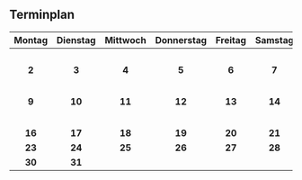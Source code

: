 ## Terminplan
| Montag | Dienstag | Mittwoch | Donnerstag | Freitag | Samstag | Sonntag |
|:--:|:--:|:--:|:--:|:--:|:--:|:--:|
|    |    |    |    |    |    | **1**               |
| **2** |  **3**  | **4**  | **5**  | **6**  | **7**  | **8** |
| **9**  | **10** | **11** | **12** | **13** | **14** | **15**<br>ITP2 Abgabe: Analyse |
| **16** | **17** | **18** | **19** | **20** | **21** | **22** |
| **23** | **24** | **25** | **26** | **27** | **28** | **29** |
| **30** | **31** |    |    |    |    |  |
